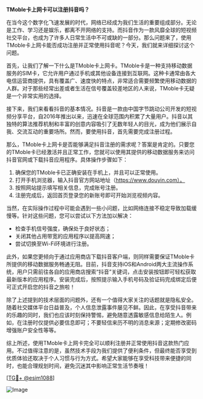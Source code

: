 **TMoble卡上网卡可以注册抖音吗？**

在当今这个数字化飞速发展的时代，网络已经成为我们生活的重要组成部分。无论是工作、学习还是娱乐，都离不开网络的支持。而抖音作为一款风靡全球的短视频社交平台，也成为了许多人日常生活中不可或缺的一部分。那么问题来了，使用TMoble卡上网卡能否成功注册并正常使用抖音呢？今天，我们就来详细探讨这个问题。

首先，让我们了解一下什么是TMoble卡上网卡。TMoble卡是一种支持移动数据服务的SIM卡，它允许用户通过手机或其他设备连接到互联网。这种卡通常由各大电信运营商提供，具有覆盖广、速度快的特点，非常适合需要频繁使用移动数据的人群。对于那些经常出差或者生活在信号覆盖较差地区的人来说，TMoble卡无疑是一个非常实用的选择。

接下来，我们来看看抖音的基本情况。抖音是一款由中国字节跳动公司开发的短视频分享平台，自2016年推出以来，迅速在全球范围内积累了大量用户。抖音以其独特的算法推荐机制和丰富的创意内容吸引了无数年轻人的目光，成为他们展示自我、交流互动的重要场所。然而，要使用抖音，首先需要完成注册过程。

那么，TMoble卡上网卡是否能够满足抖音注册的需求呢？答案是肯定的。只要您的TMoble卡已经激活并且正常工作，您就可以使用其提供的移动数据服务来访问抖音官网或下载抖音应用程序。具体操作步骤如下：

1. 确保您的TMoble卡已正确安装在手机上，并且可以正常使用。
2. 打开手机浏览器，输入抖音官方网站地址（https://www.douyin.com）。
3. 按照网站提示填写相关信息，完成账号注册。
4. 注册完成后，返回首页登录您的新账号即可开始浏览视频内容。

当然，在实际操作过程中可能会遇到一些小问题，比如网络连接不稳定导致加载缓慢等。针对这些问题，您可以尝试以下方法加以解决：
- 检查手机信号强度，确保处于良好状态；
- 关闭其他占用带宽的应用程序以提高网速；
- 尝试切换至Wi-Fi环境进行注册。

此外，如果您更倾向于通过应用商店下载抖音客户端，则同样需要保证TMoble卡所提供的移动数据服务畅通无阻。目前，抖音支持iOS和Android两大主流操作系统，用户只需前往各自的应用商店搜索“抖音”关键词，点击安装按钮即可轻松获取最新版本的应用程序。安装完成后，按照提示输入手机号码及验证码完成绑定后便可正式开启您的抖音之旅啦！

除了上述提到的技术层面的问题外，还有一个值得大家关注的话题就是隐私安全。随着社交媒体平台日益普及，个人信息泄露事件屡见不鲜。因此，在享受抖音带来的乐趣的同时，我们也应该时刻保持警惕，避免随意透露敏感信息给陌生人。例如，在注册时仅提供必要信息即可；不要轻信来历不明的消息来源；定期修改密码增强账户安全性等等。

综上所述，使用TMoble卡上网卡完全可以顺利注册并正常使用抖音这款热门应用。不过值得注意的是，虽然技术手段为我们提供了便利条件，但最终能否享受到优质体验还取决于个人习惯与行为方式。希望大家能够在享受科技带来便捷的同时，也能合理规划时间，避免沉迷其中影响正常生活节奏哦！

[[TG💪+ @esim1088](https://t.me/s/esim1088)]

![Image](https://i.postimg.cc/4NQfJmqS/Snipaste-2025-05-13-00-14-12.png)